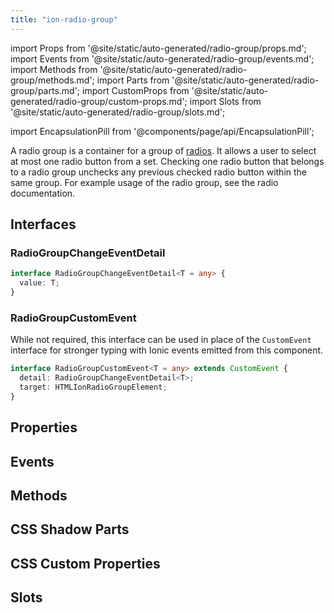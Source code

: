 ```yaml
---
title: "ion-radio-group"
---
```

import Props from '@site/static/auto-generated/radio-group/props.md';
import Events from '@site/static/auto-generated/radio-group/events.md';
import Methods from '@site/static/auto-generated/radio-group/methods.md';
import Parts from '@site/static/auto-generated/radio-group/parts.md';
import CustomProps from '@site/static/auto-generated/radio-group/custom-props.md';
import Slots from '@site/static/auto-generated/radio-group/slots.md';

<head>
  <title>ion-radio-group | Radio Button Group Usage for Ionic Apps</title>
  <meta name="description" content="A radio group is a group of radio buttons. Radio groups allow a user to select at most one radio button from a set. Learn more about ion-radio-group usage." />
</head>

import EncapsulationPill from '@components/page/api/EncapsulationPill';


A radio group is a container for a group of [radios](./radio). It allows a user to select at most one radio button from a set. Checking one radio button that belongs to a radio group unchecks any previous checked radio button within the same group. For example usage of the radio group, see the radio documentation.


## Interfaces

### RadioGroupChangeEventDetail

```typescript
interface RadioGroupChangeEventDetail<T = any> {
  value: T;
}
```

### RadioGroupCustomEvent

While not required, this interface can be used in place of the `CustomEvent` interface for stronger typing with Ionic events emitted from this component.

```typescript
interface RadioGroupCustomEvent<T = any> extends CustomEvent {
  detail: RadioGroupChangeEventDetail<T>;
  target: HTMLIonRadioGroupElement;
}
```


## Properties
<Props />

## Events
<Events />

## Methods
<Methods />

## CSS Shadow Parts
<Parts />

## CSS Custom Properties
<CustomProps />

## Slots
<Slots />
